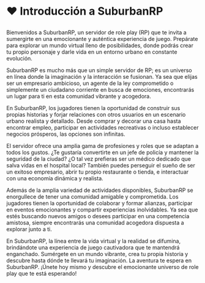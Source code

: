 # ❤ Introducción a SuburbanRP

##

Bienvenidos a SuburbanRP, un servidor de role play (RP) que te invita a sumergirte en una emocionante y auténtica experiencia de juego. Prepárate para explorar un mundo virtual lleno de posibilidades, donde podrás crear tu propio personaje y darle vida en un entorno urbano en constante evolución.

SuburbanRP es mucho más que un simple servidor de RP; es un universo en línea donde la imaginación y la interacción se fusionan. Ya sea que elijas ser un empresario ambicioso, un agente de la ley comprometido o simplemente un ciudadano corriente en busca de emociones, encontrarás un lugar para ti en esta comunidad vibrante y acogedora.

En SuburbanRP, los jugadores tienen la oportunidad de construir sus propias historias y forjar relaciones con otros usuarios en un escenario urbano realista y detallado. Desde comprar y decorar una casa hasta encontrar empleo, participar en actividades recreativas o incluso establecer negocios prósperos, las opciones son infinitas.

El servidor ofrece una amplia gama de profesiones y roles que se adaptan a todos los gustos. ¿Te gustaría convertirte en un jefe de policía y mantener la seguridad de la ciudad? ¿O tal vez prefieras ser un médico dedicado que salva vidas en el hospital local? También puedes perseguir el sueño de ser un exitoso empresario, abrir tu propio restaurante o tienda, e interactuar con una economía dinámica y realista.

Además de la amplia variedad de actividades disponibles, SuburbanRP se enorgullece de tener una comunidad amigable y comprometida. Los jugadores tienen la oportunidad de colaborar y formar alianzas, participar en eventos emocionantes y compartir experiencias inolvidables. Ya sea que estés buscando nuevos amigos o desees participar en una competencia amistosa, siempre encontrarás una comunidad acogedora dispuesta a explorar junto a ti.

En SuburbanRP, la línea entre la vida virtual y la realidad se difumina, brindándote una experiencia de juego cautivadora que te mantendrá enganchado. Sumérgete en un mundo vibrante, crea tu propia historia y descubre hasta dónde te llevará tu imaginación. La aventura te espera en SuburbanRP. ¡Únete hoy mismo y descubre el emocionante universo de role play que te está esperando!
